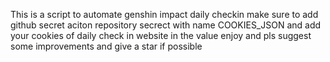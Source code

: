 This is a script to automate genshin impact daily checkin
make sure to add github secret aciton repository secrect with name COOKIES_JSON and add your cookies of daily check in website in the value enjoy and pls suggest some improvements and give a star if possible
